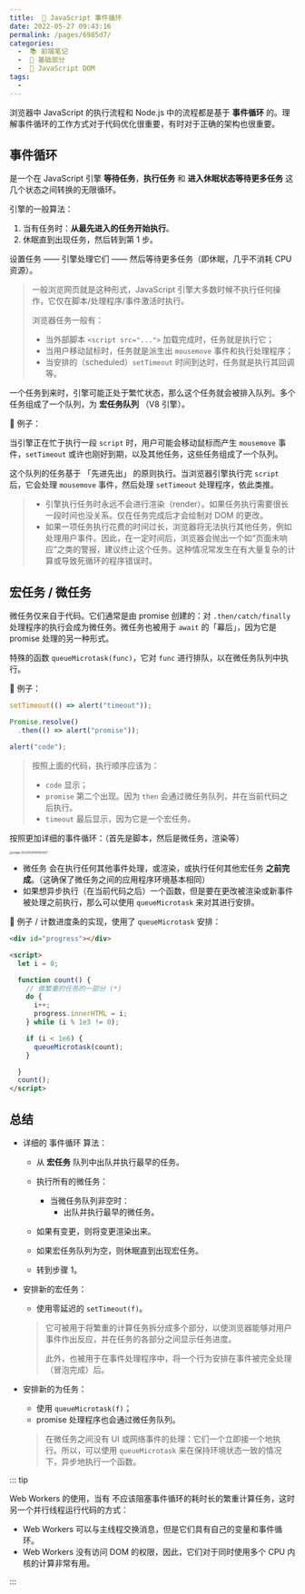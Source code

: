 ```yaml
---
title:  🍩 JavaScript 事件循环
date: 2022-05-27 09:43:16
permalink: /pages/6985d7/
categories:
  -  📚 前端笔记
  -  🚶 基础部分
  -  📓 JavaScript DOM
tags:
  - 
---
```




浏览器中 JavaScript 的执行流程和 Node.js 中的流程都是基于 **事件循环** 的。理解事件循环的工作方式对于代码优化很重要，有时对于正确的架构也很重要。



## 事件循环

是一个在 JavaScript 引擎 **等待任务**，**执行任务** 和 **进入休眠状态等待更多任务** 这几个状态之间转换的无限循环。



引擎的一般算法：

1. 当有任务时：**从最先进入的任务开始执行**。
2. 休眠直到出现任务，然后转到第 1 步。

设置任务 —— 引擎处理它们 —— 然后等待更多任务（即休眠，几乎不消耗 CPU 资源）。

> 一般浏览网页就是这种形式，JavaScript 引擎大多数时候不执行任何操作，它仅在脚本/处理程序/事件激活时执行。
>
> 浏览器任务一般有：
>
> + 当外部脚本 `<script src="...">` 加载完成时，任务就是执行它；
> + 当用户移动鼠标时，任务就是派生出 `mousemove` 事件和执行处理程序；
> + 当安排的（scheduled）`setTimeout` 时间到达时，任务就是执行其回调等。



一个任务到来时，引擎可能正处于繁忙状态，那么这个任务就会被排入队列。多个任务组成了一个队列，为 **宏任务队列** （V8 引擎）。

🌰 例子：

当引擎正在忙于执行一段 `script` 时，用户可能会移动鼠标而产生 `mousemove` 事件，`setTimeout` 或许也刚好到期，以及其他任务，这些任务组成了一个队列。

这个队列的任务基于 「先进先出」 的原则执行。当浏览器引擎执行完 `script` 后，它会处理 `mousemove` 事件，然后处理 `setTimeout` 处理程序，依此类推。

> + 引擎执行任务时永远不会进行渲染（render）。如果任务执行需要很长一段时间也没关系。仅在任务完成后才会绘制对 DOM 的更改。
> + 如果一项任务执行花费的时间过长，浏览器将无法执行其他任务，例如处理用户事件。因此，在一定时间后，浏览器会抛出一个如“页面未响应”之类的警报，建议终止这个任务。这种情况常发生在有大量复杂的计算或导致死循环的程序错误时。



## 宏任务 / 微任务

微任务仅来自于代码。它们通常是由 promise 创建的：对 `.then/catch/finally` 处理程序的执行会成为微任务。微任务也被用于 `await` 的「幕后」，因为它是 promise 处理的另一种形式。

特殊的函数 `queueMicrotask(func)`，它对 `func` 进行排队，以在微任务队列中执行。

🌰 例子：
```js
setTimeout(() => alert("timeout"));

Promise.resolve()
  .then(() => alert("promise"));

alert("code");
```

> 按照上面的代码，执行顺序应该为：
>
> + `code` 显示；
> + `promise` 第二个出现。因为 `then` 会通过微任务队列，并在当前代码之后执行。
> + `timeout` 最后显示，因为它是一个宏任务。



按照更加详细的事件循环：（首先是脚本，然后是微任务，渲染等）

<img src="https://cdn.jsdelivr.net/gh/simon1uo/image-flow@master/image/D4kLn9.png" alt="image-20220528140052957" style="zoom:33%;" />

+ 微任务 会在执行任何其他事件处理，或渲染，或执行任何其他宏任务 **之前完成**。（这确保了微任务之间的应用程序环境基本相同）
+ 如果想异步执行（在当前代码之后）一个函数，但是要在更改被渲染或新事件被处理之前执行，那么可以使用 `queueMicrotask` 来对其进行安排。



🌰 例子 / 计数进度条的实现，使用了 `queueMicrotask` 安排：

```html
<div id="progress"></div>

<script>
  let i = 0;

  function count() {
    // 做繁重的任务的一部分 (*)
    do {
      i++;
      progress.innerHTML = i;
    } while (i % 1e3 != 0);

    if (i < 1e6) {
      queueMicrotask(count);
    }

  }
  count();
</script>
```





## 总结

+ 详细的 事件循环 算法：

  + 从 **宏任务** 队列中出队并执行最早的任务。
  + 执行所有的微任务：
    - 当微任务队列非空时：
      - 出队并执行最早的微任务。

  + 如果有变更，则将变更渲染出来。
  + 如果宏任务队列为空，则休眠直到出现宏任务。
  + 转到步骤 1。



+ 安排新的宏任务：

  + 使用零延迟的 `setTimeout(f)`。

  > 它可被用于将繁重的计算任务拆分成多个部分，以使浏览器能够对用户事件作出反应，并在任务的各部分之间显示任务进度。
  >
  > 此外，也被用于在事件处理程序中，将一个行为安排在事件被完全处理（冒泡完成）后。



+ 安排新的为任务：

  + 使用 `queueMicrotask(f)`；
  + promise 处理程序也会通过微任务队列。

  > 在微任务之间没有 UI 或网络事件的处理：它们一个立即接一个地执行。所以，可以使用 `queueMicrotask` 来在保持环境状态一致的情况下，异步地执行一个函数。



::: tip

Web Workers 的使用，当有 不应该阻塞事件循环的耗时长的繁重计算任务，这时另一个并行线程运行代码的方式：

+ Web Workers 可以与主线程交换消息，但是它们具有自己的变量和事件循环。
+ Web Workers 没有访问 DOM 的权限，因此，它们对于同时使用多个 CPU 内核的计算非常有用。

:::
